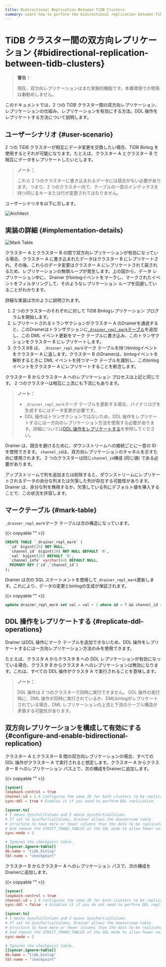 ```yaml
---
title: Bidirectional Replication Between TiDB Clusters
summary: Learn how to perform the bidirectional replication between TiDB clusters.
---
```


# TiDB クラスター間の双方向レプリケーション {#bidirectional-replication-between-tidb-clusters}

> **警告：**
>
> 現在、双方向レプリケーションはまだ実験的機能です。本番環境での使用は**お**勧めしません。

このドキュメントでは、2 つの TiDB クラスター間の双方向レプリケーション、レプリケーションの仕組み、レプリケーションを有効にする方法、DDL 操作をレプリケートする方法について説明します。

## ユーザーシナリオ {#user-scenario}

2 つの TiDB クラスターが相互にデータ変更を交換したい場合、TiDB Binlog を使用するとそれが可能になります。たとえば、クラスター A とクラスター B で相互にデータをレプリケートしたいとします。

> **ノート：**
>
> これら 2 つのクラスターに書き込まれるデータには競合がない必要があります。つまり、2 つのクラスター内で、テーブルの一意のインデックスを持つ同じ主キーまたは行が変更されてはなりません。

ユーザーシナリオを以下に示します。

![Architect](/media/binlog/bi-repl1.jpg)

## 実装の詳細 {#implementation-details}

![Mark Table](/media/binlog/bi-repl2.png)

クラスター A とクラスター B の間で双方向レプリケーションが有効になっている場合、クラスター A に書き込まれたデータはクラスター B にレプリケートされ、その後、これらのデータ変更はクラスター A にレプリケートされて戻されるため、レプリケーションの無限ループが発生します。上の図から、データ レプリケーション中に、 Drainer がbinlogイベントをマークし、マークされたイベントをフィルタリングして、そのようなレプリケーション ループを回避していることがわかります。

詳細な実装は次のように説明されます。

1.  2 つのクラスターのそれぞれに対して TiDB Binlogレプリケーション プログラムを開始します。
2.  レプリケートされるトランザクションがクラスター A のDrainerを通過すると、このDrainerはトランザクションに[`_drainer_repl_mark`テーブル](#mark-table)を追加し、この DML イベント更新をマーク テーブルに書き込み、このトランザクションをクラスター B にレプリケートします。
3.  クラスタB は、 `_drainer_repl_mark`マーク テーブルを持つbinlogイベントをクラスター A に返します。クラスター B のDrainerは、binlogイベントを解析するときに DML イベントを持つマーク テーブルを識別し、このbinlogイベントをクラスター A にレプリケートすることを断念します。

クラスター B からクラスター A へのレプリケーション プロセスは上記と同じです。 2 つのクラスターは相互に上流にも下流にもあります。

> **ノート：**
>
> -   `_drainer_repl_mark`マーク テーブルを更新する場合、バイナリログを生成するにはデータ変更が必要です。
> -   DDL 操作はトランザクションではないため、DDL 操作をレプリケートするには一方向のレプリケーション方法を使用する必要があります。詳細については[DDL 操作をレプリケートする](#replicate-ddl-operations)を参照してください。

Drainer は、競合を避けるために、ダウンストリームへの接続ごとに一意の ID を使用できます。 `channel_id`は、双方向レプリケーションのチャネルを示すために使用されます。 2 つのクラスターは同じ`channel_id`構成 (同じ値) である必要があります。

アップストリームで列を追加または削除すると、ダウンストリームにレプリケートされるデータの余分な列または欠落した列が存在する可能性があります。 Drainer は、余分な列を無視するか、欠落している列にデフォルト値を挿入することで、この状況を許容します。

## マークテーブル {#mark-table}

`_drainer_repl_mark`マーク テーブルは次の構造になっています。

{{< copyable "" >}}

```sql
CREATE TABLE `_drainer_repl_mark` (
  `id` bigint(20) NOT NULL,
  `channel_id` bigint(20) NOT NULL DEFAULT '0',
  `val` bigint(20) DEFAULT '0',
  `channel_info` varchar(64) DEFAULT NULL,
  PRIMARY KEY (`id`,`channel_id`)
);
```

Drainer は次の SQL ステートメントを使用して`_drainer_repl_mark`更新します。これにより、データの変更とbinlogの生成が保証されます。

{{< copyable "" >}}

```sql
update drainer_repl_mark set val = val + 1 where id = ? && channel_id = ?;
```

## DDL 操作をレプリケートする {#replicate-ddl-operations}

Drainer はDDL 操作にマーク テーブルを追加できないため、DDL 操作をレプリケートするには一方向レプリケーション方法のみを使用できます。

たとえば、クラスタ A からクラスタ B への DDL レプリケーションが有効になっている場合、クラスタ B からクラスタ A へのレプリケーションは無効になります。これは、すべての DDL 操作がクラスタ A で実行されることを意味します。

> **ノート：**
>
> DDL 操作は 2 つのクラスターで同時に実行できません。 DDL 操作の実行時に、DML 操作が同時に実行されているか、DMLbinlogがレプリケートされている場合、DML レプリケーションの上流と下流のテーブル構造が矛盾する可能性があります。

## 双方向レプリケーションを構成して有効にする {#configure-and-enable-bidirectional-replication}

クラスター A とクラスター B 間の双方向レプリケーションの場合、すべての DDL 操作がクラスター A で実行されると想定します。クラスター A からクラスター B へのレプリケーション パス上で、次の構成をDrainerに追加します。

{{< copyable "" >}}

```toml
[syncer]
loopback-control = true
channel-id = 1 # Configures the same ID for both clusters to be replicated.
sync-ddl = true # Enables it if you need to perform DDL replication.

[syncer.to]
# 1 means SyncFullColumn and 2 means SyncPartialColumn.
# If set to SyncPartialColumn, Drainer allows the downstream table
# structure to have more or fewer columns than the data to be replicated
# And remove the STRICT_TRANS_TABLES of the SQL mode to allow fewer columns, and insert zero values to the downstream.
sync-mode = 2

# Ignores the checkpoint table.
[[syncer.ignore-table]]
db-name = "tidb_binlog"
tbl-name = "checkpoint"
```

クラスター B からクラスター A へのレプリケーション パスで、次の構成をDrainerに追加します。

{{< copyable "" >}}

```toml
[syncer]
loopback-control = true
channel-id = 1 # Configures the same ID for both clusters to be replicated.
sync-ddl = false  # Disables it if you do not need to perform DDL replication.

[syncer.to]
# 1 means SyncFullColumn and 2 means SyncPartialColumn.
# If set to SyncPartialColumn, Drainer allows the downstream table
# structure to have more or fewer columns than the data to be replicated
# And remove the STRICT_TRANS_TABLES of the SQL mode to allow fewer columns, and insert zero values to the downstream.
sync-mode = 2

# Ignores the checkpoint table.
[[syncer.ignore-table]]
db-name = "tidb_binlog"
tbl-name = "checkpoint"
```
